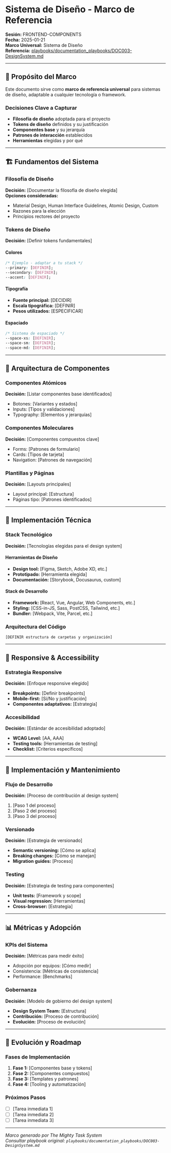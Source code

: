 # Sistema de Diseño - Marco de Referencia

**Sesión:** FRONTEND-COMPONENTS  
**Fecha:** 2025-01-21  
**Marco Universal:** Sistema de Diseño  
**Referencia:** [playbooks/documentation_playbooks/DOC003-DesignSystem.md](../../../playbooks/documentation_playbooks/DOC003-DesignSystem.md)

---

## 🎯 Propósito del Marco

Este documento sirve como **marco de referencia universal** para sistemas de diseño, adaptable a cualquier tecnología o framework.

### Decisiones Clave a Capturar
- **Filosofía de diseño** adoptada para el proyecto
- **Tokens de diseño** definidos y su justificación
- **Componentes base** y su jerarquía
- **Patrones de interacción** establecidos
- **Herramientas** elegidas y por qué

---

## 🏗️ Fundamentos del Sistema

### Filosofía de Diseño
**Decisión:** [Documentar la filosofía de diseño elegida]  
**Opciones consideradas:**
- Material Design, Human Interface Guidelines, Atomic Design, Custom
- Razones para la elección
- Principios rectores del proyecto

### Tokens de Diseño
**Decisión:** [Definir tokens fundamentales]  

#### Colores
```css
/* Ejemplo - adaptar a tu stack */
--primary: [DEFINIR];
--secondary: [DEFINIR];
--accent: [DEFINIR];
```

#### Tipografía
- **Fuente principal:** [DECIDIR]
- **Escala tipográfica:** [DEFINIR]
- **Pesos utilizados:** [ESPECIFICAR]

#### Espaciado
```css
/* Sistema de espaciado */
--space-xs: [DEFINIR];
--space-sm: [DEFINIR];
--space-md: [DEFINIR];
```

---

## 🧩 Arquitectura de Componentes

### Componentes Atómicos
**Decisión:** [Listar componentes base identificados]
- Botones: [Variantes y estados]
- Inputs: [Tipos y validaciones]
- Typography: [Elementos y jerarquías]

### Componentes Moleculares
**Decisión:** [Componentes compuestos clave]
- Forms: [Patrones de formulario]
- Cards: [Tipos de tarjeta]
- Navigation: [Patrones de navegación]

### Plantillas y Páginas
**Decisión:** [Layouts principales]
- Layout principal: [Estructura]
- Páginas tipo: [Patrones identificados]

---

## 🔧 Implementación Técnica

### Stack Tecnológico
**Decisión:** [Tecnologías elegidas para el design system]

#### Herramientas de Diseño
- **Design tool:** [Figma, Sketch, Adobe XD, etc.]
- **Prototipado:** [Herramienta elegida]
- **Documentación:** [Storybook, Docusaurus, custom]

#### Stack de Desarrollo
- **Framework:** [React, Vue, Angular, Web Components, etc.]
- **Styling:** [CSS-in-JS, Sass, PostCSS, Tailwind, etc.]
- **Bundler:** [Webpack, Vite, Parcel, etc.]

### Arquitectura del Código
```
[DEFINIR estructura de carpetas y organización]
```

---

## 📱 Responsive & Accessibility

### Estrategia Responsive
**Decisión:** [Enfoque responsive elegido]
- **Breakpoints:** [Definir breakpoints]
- **Mobile-first:** [Sí/No y justificación]
- **Componentes adaptativos:** [Estrategia]

### Accesibilidad
**Decisión:** [Estándar de accesibilidad adoptado]
- **WCAG Level:** [AA, AAA]
- **Testing tools:** [Herramientas de testing]
- **Checklist:** [Criterios específicos]

---

## 🚀 Implementación y Mantenimiento

### Flujo de Desarrollo
**Decisión:** [Proceso de contribución al design system]
1. [Paso 1 del proceso]
2. [Paso 2 del proceso]
3. [Paso 3 del proceso]

### Versionado
**Decisión:** [Estrategia de versionado]
- **Semantic versioning:** [Cómo se aplica]
- **Breaking changes:** [Cómo se manejan]
- **Migration guides:** [Proceso]

### Testing
**Decisión:** [Estrategia de testing para componentes]
- **Unit tests:** [Framework y scope]
- **Visual regression:** [Herramientas]
- **Cross-browser:** [Estrategia]

---

## 📊 Métricas y Adopción

### KPIs del Sistema
**Decisión:** [Métricas para medir éxito]
- Adopción por equipos: [Cómo medir]
- Consistencia: [Métricas de consistencia]
- Performance: [Benchmarks]

### Gobernanza
**Decisión:** [Modelo de gobierno del design system]
- **Design System Team:** [Estructura]
- **Contribución:** [Proceso de contribución]
- **Evolución:** [Proceso de evolución]

---

## 🔄 Evolución y Roadmap

### Fases de Implementación
1. **Fase 1:** [Componentes base y tokens]
2. **Fase 2:** [Componentes compuestos]
3. **Fase 3:** [Templates y patrones]
4. **Fase 4:** [Tooling y automatización]

### Próximos Pasos
- [ ] [Tarea inmediata 1]
- [ ] [Tarea inmediata 2]
- [ ] [Tarea inmediata 3]

---

*Marco generado por The Mighty Task System*  
*Consultar playbook original: `playbooks/documentation_playbooks/DOC003-DesignSystem.md`*
